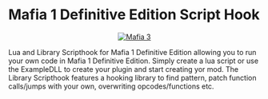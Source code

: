 # Mafia 1 Definitive Edition Script Hook
<p align="center"><a href="https://camo.githubusercontent.com/91de0fda424712383c8ff7242292c27f7b7e71ee/68747470733a2f2f75706c6f61642e77696b696d656469612e6f72672f77696b6970656469612f636f6d6d6f6e732f7468756d622f622f62332f4d616669615f4949495f6c6f676f2e7376672f35313270782d4d616669615f4949495f6c6f676f2e7376672e706e67" target="_blank"><img src="https://camo.githubusercontent.com/91de0fda424712383c8ff7242292c27f7b7e71ee/68747470733a2f2f75706c6f61642e77696b696d656469612e6f72672f77696b6970656469612f636f6d6d6f6e732f7468756d622f622f62332f4d616669615f4949495f6c6f676f2e7376672f35313270782d4d616669615f4949495f6c6f676f2e7376672e706e67" alt="Mafia 3" data-canonical-src="https://upload.wikimedia.org/wikipedia/commons/thumb/b/b3/Mafia_III_logo.svg/512px-Mafia_III_logo.svg.png" style="max-width:100%;"></a></p>

Lua and Library Scripthook for Mafia 1 Definitive Edition allowing you to run your own code in Mafia 1 Definitive Edition. Simply create a lua script or use the ExampleDLL to create your plugin and start creating yor mod. The Library Scripthook features a hooking library to find pattern, patch function calls/jumps with your own, overwriting opcodes/functions etc.
